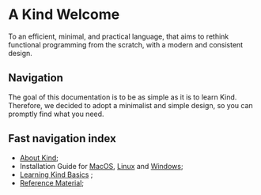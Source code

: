 # A Kind Welcome

To an efficient, minimal, and practical language, that aims to rethink functional programming from the scratch, with a modern and consistent design.

## Navigation

The goal of this documentation is to be as simple as it is to learn Kind. Therefore, we decided to adopt a minimalist and simple design, so you can promptly find what you need.

## Fast navigation index

- [About Kind](./Guide/About.md);
- Installation Guide for [MacOS](./Guide/Installation.md#linux-or-macos), [Linux](./Guide/Installation.md#linux-or-macos) and [Windows](./Guide/Installation.md#Windows);
- [Learning Kind Basics](./Guide/Learning.md) ;
- [Reference Material](https://app.gitbook.com/o/f5pmVKXE0zdcMOu6WXHf/s/MAbwOd8IAba3qXSYTi00/);
